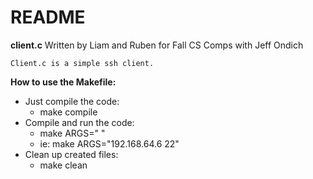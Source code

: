 # README

**client.c**
    Written by Liam and Ruben for Fall CS Comps with Jeff Ondich
    
    Client.c is a simple ssh client.


**How to use the Makefile:**
- Just compile the code:
    - make compile
- Compile and run the code:
    - make ARGS="<hostname> <port number>"
    - ie: make ARGS="192.168.64.6 22"
- Clean up created files:
    - make clean